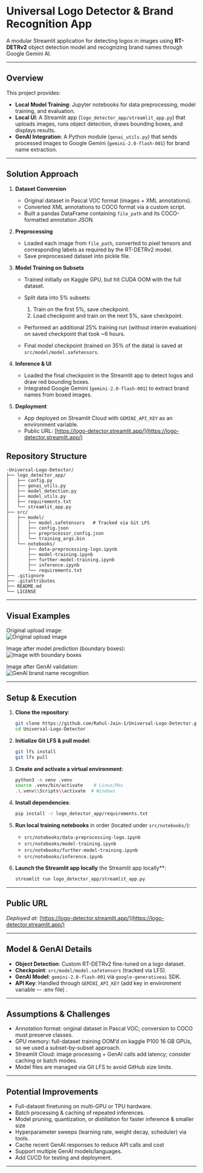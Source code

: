 # Universal Logo Detector & Brand Recognition App

A modular Streamlit application for detecting logos in images using **RT-DETRv2** object detection model and recognizing brand names through Google Gemini AI.

---

## Overview

This project provides:

* **Local Model Training**: Jupyter notebooks for data preprocessing, model training, and evaluation.
* **Local UI**: A Streamlit app (`logo_detector_app/streamlit_app.py`) that uploads images, runs object detection, draws bounding boxes, and displays results.
* **GenAI Integration**: A Python module (`genai_utils.py`) that sends processed images to Google Gemini (`gemini-2.0-flash-001`) for brand name extraction.

---

## Solution Approach

1. **Dataset Conversion**

   * Original dataset in Pascal VOC format (images + XML annotations).
   * Converted XML annotations to COCO format via a custom script.
   * Built a pandas DataFrame containing `file_path` and its COCO-formatted annotation JSON.

2. **Preprocessing**

   * Loaded each image from `file_path`, converted to pixel tensors and corresponding labels as required by the RT-DETRv2 model.
   * Save preprocessed dataset into pickle file.

3. **Model Training on Subsets**

   * Trained initially on Kaggle GPU, but hit CUDA OOM with the full dataset.
   * Split data into 5% subsets:

     1. Train on the first 5%, save checkpoint.
     2. Load checkpoint and train on the next 5%, save checkpoint.
   * Performed an additional 25% training run (without interim evaluation) on saved checkpoint that took \~6 hours.
   * Final model checkpoint (trained on 35% of the data) is saved at `src/model/model.safetensors`.

4. **Inference & UI**

   * Loaded the final checkpoint in the Streamlit app to detect logos and draw red bounding boxes.
   * Integrated Google Gemini (`gemini-2.0-flash-001`) to extract brand names from boxed images.

5. **Deployment**

   * App deployed on Streamlit Cloud with `GEMINI_API_KEY` as an environment variable.
   * Public URL: [https://logo-detector.streamlit.app/](https://logo-detector.streamlit.app/)

## Repository Structure

```plaintext
-Universal-Logo-Detector/
├── logo_detector_app/
│   ├── config.py
│   ├── genai_utils.py
│   ├── model_detection.py
│   ├── model_utils.py
│   ├── requirements.txt
│   └── streamlit_app.py
├── src/
│   ├── model/
│   │   ├── model.safetensors   # Tracked via Git LFS
│   │   ├── config.json
│   │   ├── preprocessor_config.json
│   │   └── training_args.bin
│   └── notebooks/
│       ├── data-preprocessing-logo.ipynb
│       ├── model-training.ipynb
│       ├── further-model-training.ipynb
│       ├── inference.ipynb
│       └── requirements.txt
├── .gitignore
├── .gitattributes
├── README.md
└── LICENSE
```

---

## Visual Examples

Original upload image:  
![Original upload image](images/original_image.png)

Image after model prediction (boundary boxes):  
![Image with boundary boxes](images/image%20with%20boundary%20boxes.png)

Image after GenAI validation:  
![GenAI brand name recognition](images/genai%20brand%20name%20recognition.png)

---

## Setup & Execution

1. **Clone the repository**:

   ```bash
   git clone https://github.com/Rahul-Jain-1/Universal-Logo-Detector.git
   cd Universal-Logo-Detector
   ```

2. **Initialize Git LFS & pull model**:

   ```bash
   git lfs install
   git lfs pull
   ```

3. **Create and activate a virtual environment**:

   ```bash
   python3 -m venv .venv
   source .venv/bin/activate    # Linux/Mac
   .\.venv\\Scripts\\activate  # Windows
   ```

4. **Install dependencies**:

   ```bash
   pip install -r logo_detector_app/requirements.txt
   ```

5. **Run local training notebooks** in order (located under `src/notebooks/`):

   * `src/notebooks/data-preprocessing-logo.ipynb`
   * `src/notebooks/model-training.ipynb`
   * `src/notebooks/further-model-training.ipynb`
   * `src/notebooks/inference.ipynb`

6. **Launch the Streamlit app locally** the Streamlit app locally\*\*:

   ```bash
   streamlit run logo_detector_app/streamlit_app.py
   ```


---

## Public URL

*Deployed at:*
[https://logo-detector.streamlit.app/](https://logo-detector.streamlit.app/)


---

## Model & GenAI Details

* **Object Detection**: Custom RT-DETRv2 fine-tuned on a logo dataset.
* **Checkpoint**: `src/model/model.safetensors` (tracked via LFS).
* **GenAI Model**: `gemini-2.0-flash-001` via `google-generativeai` SDK.
* **API Key**: Handled through `GEMINI_API_KEY` (add key in environment variable -- .env file) .

---

## Assumptions & Challenges

* Annotation format: original dataset in Pascal VOC; conversion to COCO must preserve classes.
* GPU memory: full-dataset training OOM’d on kaggle P100 16 GB GPUs, so we used a subset-by-subset approach.
* Streamlit Cloud: image processing + GenAI calls add latency; consider caching or batch modes.
* Model files are managed via Git LFS to avoid GitHub size limits.

---

## Potential Improvements

* Full-dataset finetuning on multi-GPU or TPU hardware.
* Batch processing & caching of repeated inferences.
* Model pruning, quantization, or distillation for faster inference & smaller size
* Hyperparameter sweeps (learning rate, weight decay, scheduler) via tools.
* Cache recent GenAI responses to reduce API calls and cost
* Support multiple GenAI models/languages.
* Add CI/CD for testing and deployment.

---


